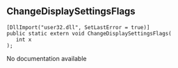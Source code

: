 ## ChangeDisplaySettingsFlags

```
[DllImport("user32.dll", SetLastError = true)]
public static extern void ChangeDisplaySettingsFlags(
   int x
);
```

No documentation available
